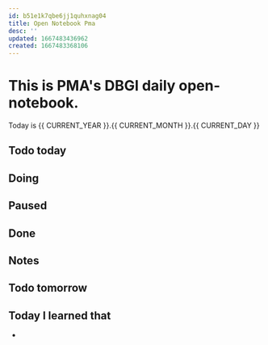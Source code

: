 ```yaml
---
id: b51e1k7qbe6jj1quhxnag04
title: Open Notebook Pma
desc: ''
updated: 1667483436962
created: 1667483368106
---
```


# This is PMA's DBGI daily open-notebook.

Today is {{ CURRENT_YEAR }}.{{ CURRENT_MONTH }}.{{ CURRENT_DAY }}

## Todo today

###
###
###

## Doing

## Paused

## Done

## Notes

## Todo tomorrow

###
###
###


## Today I learned that

- 